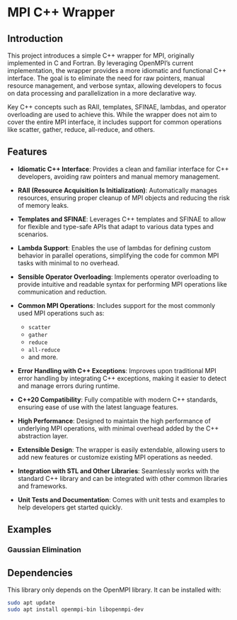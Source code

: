 # MPI C++ Wrapper



## Introduction

This project introduces a simple C++ wrapper for MPI, originally implemented in C and Fortran.
By leveraging OpenMPI’s current implementation, the wrapper provides a more idiomatic and functional C++ interface.
The goal is to eliminate the need for raw pointers, manual resource management, and verbose syntax, 
allowing developers to focus on data processing and parallelization in a more declarative way.

Key C++ concepts such as RAII, templates, SFINAE, lambdas, and operator overloading are used to achieve this. 
While the wrapper does not aim to cover the entire MPI interface, 
it includes support for common operations like scatter, gather, reduce, all-reduce, and others.

## Features

- **Idiomatic C++ Interface**: Provides a clean and familiar interface for C++ developers, avoiding raw pointers and manual memory management.

- **RAII (Resource Acquisition Is Initialization)**: Automatically manages resources, ensuring proper cleanup of MPI objects and reducing the risk of memory leaks.

- **Templates and SFINAE**: Leverages C++ templates and SFINAE to allow for flexible and type-safe APIs that adapt to various data types and scenarios.

- **Lambda Support**: Enables the use of lambdas for defining custom behavior in parallel operations, simplifying the code for common MPI tasks with minimal to no overhead.

- **Sensible Operator Overloading**: Implements operator overloading to provide intuitive and readable syntax for performing MPI operations like communication and reduction.

- **Common MPI Operations**: Includes support for the most commonly used MPI operations such as:
    - `scatter`
    - `gather`
    - `reduce`
    - `all-reduce`
    - and more.

- **Error Handling with C++ Exceptions**: Improves upon traditional MPI error handling by integrating C++ exceptions, making it easier to detect and manage errors during runtime.

- **C++20 Compatibility**: Fully compatible with modern C++ standards, ensuring ease of use with the latest language features.

- **High Performance**: Designed to maintain the high performance of underlying MPI operations, with minimal overhead added by the C++ abstraction layer.

- **Extensible Design**: The wrapper is easily extendable, allowing users to add new features or customize existing MPI operations as needed.

- **Integration with STL and Other Libraries**: Seamlessly works with the standard C++ library and can be integrated with other common libraries and frameworks.

- **Unit Tests and Documentation**: Comes with unit tests and examples to help developers get started quickly.

## Examples

### Gaussian Elimination

## Dependencies

This library only depends on the OpenMPI library. It can be installed with:

```bash
sudo apt update
sudo apt install openmpi-bin libopenmpi-dev
```
